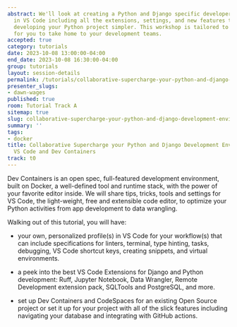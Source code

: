 ```yaml
---
abstract: We'll look at creating a Python and Django specific developer environment
  in VS Code including all the extensions, settings, and new features that will make
  developing your Python project simpler. This workshop is tailored to your needs
  for you to take home to your development teams.
accepted: true
category: tutorials
date: 2023-10-08 13:00:00-04:00
end_date: 2023-10-08 16:30:00-04:00
group: tutorials
layout: session-details
permalink: /tutorials/collaborative-supercharge-your-python-and-django-development-environment-with-vs-code-and-dev-containers/
presenter_slugs:
- dawn-wages
published: true
room: Tutorial Track A
sitemap: true
slug: collaborative-supercharge-your-python-and-django-development-environment-with-vs-code-and-dev-containers
summary: ''
tags:
- docker
title: Collaborative Supercharge your Python and Django Development Environment with
  VS Code and Dev Containers
track: t0
---
```


Dev Containers is an open spec, full-featured development environment, built on Docker, a well-defined tool and runtime stack, with the power of your favorite editor inside. We will share tips, tricks, tools and settings for VS Code, the light-weight, free and extensible code editor, to optimize your Python activities from app development to data wrangling. 

Walking out of this tutorial, you will have:

- your own, personalized profile(s) in VS Code for your workflow(s) that can include specifications for linters, terminal, type hinting, tasks, debugging, VS Code shortcut keys, creating snippets, and virtual environments.

- a peek into the best VS Code Extensions for Django and Python development: Ruff, Jupyter Notebook, Data Wrangler, Remote Development extension pack, SQLTools and PostgreSQL, and more. 

- set up Dev Containers and CodeSpaces for an existing Open Source project or set it up for your project with all of the slick features including navigating your database and integrating with GitHub actions.
